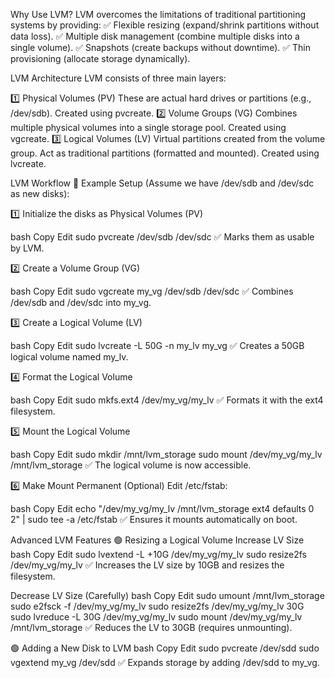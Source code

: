  Why Use LVM?
LVM overcomes the limitations of traditional partitioning systems by providing: ✅ Flexible resizing (expand/shrink partitions without data loss).
✅ Multiple disk management (combine multiple disks into a single volume).
✅ Snapshots (create backups without downtime).
✅ Thin provisioning (allocate storage dynamically).

LVM Architecture
LVM consists of three main layers:

1️⃣ Physical Volumes (PV)
These are actual hard drives or partitions (e.g., /dev/sdb).
Created using pvcreate.
2️⃣ Volume Groups (VG)
Combines multiple physical volumes into a single storage pool.
Created using vgcreate.
3️⃣ Logical Volumes (LV)
Virtual partitions created from the volume group.
Act as traditional partitions (formatted and mounted).
Created using lvcreate.

LVM Workflow
📌 Example Setup (Assume we have /dev/sdb and /dev/sdc as new disks):

1️⃣ Initialize the disks as Physical Volumes (PV)

bash
Copy
Edit
sudo pvcreate /dev/sdb /dev/sdc
✅ Marks them as usable by LVM.

2️⃣ Create a Volume Group (VG)

bash
Copy
Edit
sudo vgcreate my_vg /dev/sdb /dev/sdc
✅ Combines /dev/sdb and /dev/sdc into my_vg.

3️⃣ Create a Logical Volume (LV)

bash
Copy
Edit
sudo lvcreate -L 50G -n my_lv my_vg
✅ Creates a 50GB logical volume named my_lv.

4️⃣ Format the Logical Volume

bash
Copy
Edit
sudo mkfs.ext4 /dev/my_vg/my_lv
✅ Formats it with the ext4 filesystem.

5️⃣ Mount the Logical Volume

bash
Copy
Edit
sudo mkdir /mnt/lvm_storage
sudo mount /dev/my_vg/my_lv /mnt/lvm_storage
✅ The logical volume is now accessible.

6️⃣ Make Mount Permanent (Optional) Edit /etc/fstab:

bash
Copy
Edit
echo "/dev/my_vg/my_lv  /mnt/lvm_storage  ext4  defaults  0  2" | sudo tee -a /etc/fstab
✅ Ensures it mounts automatically on boot.

Advanced LVM Features
🟢 Resizing a Logical Volume
Increase LV Size
bash
Copy
Edit
sudo lvextend -L +10G /dev/my_vg/my_lv
sudo resize2fs /dev/my_vg/my_lv
✅ Increases the LV size by 10GB and resizes the filesystem.

Decrease LV Size (Carefully)
bash
Copy
Edit
sudo umount /mnt/lvm_storage
sudo e2fsck -f /dev/my_vg/my_lv
sudo resize2fs /dev/my_vg/my_lv 30G
sudo lvreduce -L 30G /dev/my_vg/my_lv
sudo mount /dev/my_vg/my_lv /mnt/lvm_storage
✅ Reduces the LV to 30GB (requires unmounting).

🟢 Adding a New Disk to LVM
bash
Copy
Edit
sudo pvcreate /dev/sdd
sudo vgextend my_vg /dev/sdd
✅ Expands storage by adding /dev/sdd to my_vg.

